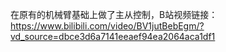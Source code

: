 在原有的机械臂基础上做了主从控制，B站视频链接：https://www.bilibili.com/video/BV1jutBebEgm/?vd_source=dbce3d6a7141eeaef94ea2064aca1df1
